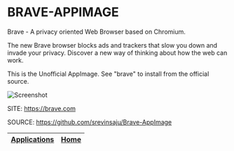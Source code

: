 # BRAVE-APPIMAGE

 Brave - A privacy oriented Web Browser based on Chromium.
 
 The new Brave browser blocks ads and trackers that slow 
 you down and invade your privacy.
 Discover a new way of thinking about how the web can work.

 This is the Unofficial AppImage.
 See "brave" to install from the official source.
 
 ![Screenshot](https://upload.wikimedia.org/wikipedia/commons/8/83/Brave_Browser_Welcome_Page.png)
 
 SITE: https://brave.com

 SOURCE: https://github.com/srevinsaju/Brave-AppImage
 
 | [Applications](https://portable-linux-apps.github.io/apps.html) | [Home](https://portable-linux-apps.github.io)
 | --- | --- |
